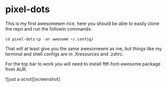 # pixel-dots
This is my first awesomewm rice, here you should be able to easily clone the repo and run the followin commands:

```cd pixel-dots```
```cp -ar awesome ~/.config/```

That will at least give you the same awesomewm as me, but things like my terminal and shell configs are in .Xresources and .zshrc.

For the top bar to work you will need to install fttf-font-awesome package from AUR.

![just a scrot][screenshot]
